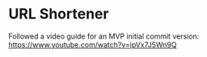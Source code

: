 # URL Shortener

Followed a video guide for an MVP initial commit version: https://www.youtube.com/watch?v=ipVx7J5Wn9Q

